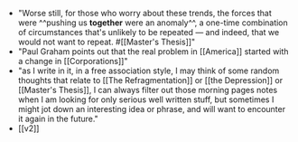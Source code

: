 - "Worse still, for those who worry about these trends, the forces that were ^^pushing us **together** were an anomaly^^, a one-time combination of circumstances that's unlikely to be repeated — and indeed, that we would not want to repeat. #[[Master's Thesis]]"
- "Paul Graham points out that the real problem in [[America]] started with a change in [[Corporations]]"
- "as I write in it, in a free association style, I may think of some random thoughts that relate to [[The Refragmentation]] or [[the Depression]] or [[Master's Thesis]], I can always filter out those morning pages notes when I am looking for only serious well written stuff, but sometimes I might jot down an interesting idea or phrase, and will want to encounter it again in the future."
- [[v2]]
